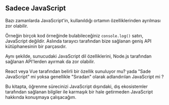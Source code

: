 
## Sadece JavaScript

Bazı zamanlarda JavaScript'in, kullanıldığı ortamın özelliklerinden ayrılması zor olabilir.

Örneğin birçok kod örneğinde bulabileceğiniz `console.log()` satırı, JavaScript değildir. Aslında tarayıcı tarafından bize sağlanan geniş API kütüphanesinin bir parçasıdır.

Aynı şekilde, sunucudaki JavaScript dil özelliklerini, Node.js tarafından sağlanan API'lerden 
ayırmak da zor olabilir.

React veya Vue tarafından belirli bir özellik sunuluyor mu? yada "Sade JavaScript" mi yoksa genellikle  "Sıradan" olarak adlandırılan JavaScript mi ?

Bu kitapta, öğrenme sürecinizi JavaScript dışındaki, dış ekosistemler tarafından sağlanan bilgiler ile karmaşık bir hale getirmeden JavaScript hakkında konuşmaya çalışacağım.
